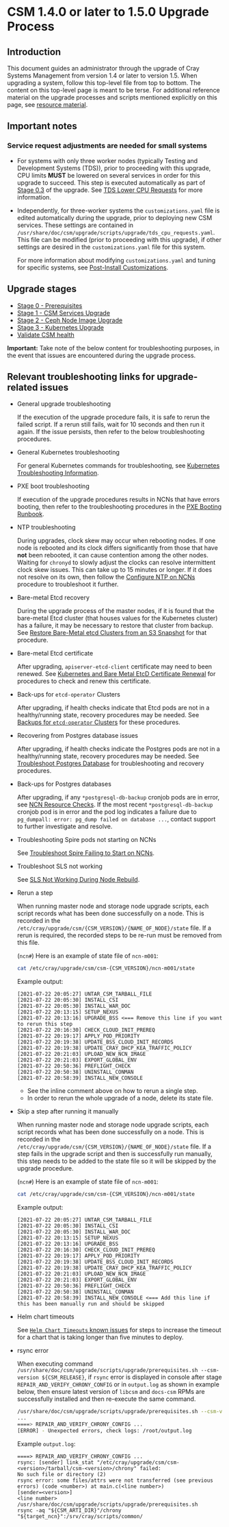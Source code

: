 # CSM 1.4.0 or later to 1.5.0 Upgrade Process

## Introduction

This document guides an administrator through the upgrade of Cray Systems Management from version 1.4 or later to version 1.5. When upgrading a system, follow this top-level file
from top to bottom. The content on this top-level page is meant to be terse. For additional reference material on the upgrade processes and scripts
mentioned explicitly on this page, see [resource material](resource_material/README.md).

## Important notes

### Service request adjustments are needed for small systems

- For systems with only three worker nodes (typically Testing and Development Systems (TDS)), prior to proceeding with this upgrade, CPU limits **MUST** be
  lowered on several services in order for this upgrade to succeed. This step is
  executed automatically as part of [Stage 0.3](Stage_0_Prerequisites.md#stage-0---prerequisites-and-preflight-checks) of the upgrade.
  See [TDS Lower CPU Requests](../operations/kubernetes/TDS_Lower_CPU_Requests.md) for more information.

- Independently, for three-worker systems the `customizations.yaml` file is edited automatically during the upgrade, prior to deploying new CSM services. These
  settings are contained in `/usr/share/doc/csm/upgrade/scripts/upgrade/tds_cpu_requests.yaml`. This file can be modified (prior to proceeding with this
  upgrade), if other settings are desired in the `customizations.yaml` file for this system.

  For more information about modifying `customizations.yaml` and tuning for specific systems, see
  [Post-Install Customizations](../operations/CSM_product_management/Post_Install_Customizations.md).

## Upgrade stages

- [Stage 0 - Prerequisites](Stage_0_Prerequisites.md)
- [Stage 1 - CSM Services Upgrade](Stage_1.md)
- [Stage 2 - Ceph Node Image Upgrade](Stage_2.md)
- [Stage 3 - Kubernetes Upgrade](Stage_3.md)
- [Validate CSM health](../operations/validate_csm_health.md)

**Important:** Take note of the below content for troubleshooting purposes, in the event that issues are encountered during the upgrade process.

## Relevant troubleshooting links for upgrade-related issues

- General upgrade troubleshooting

  If the execution of the upgrade procedure fails, it is safe to rerun the failed script. If a rerun still fails, wait for 10 seconds and then run it again. If the issue persists, then refer to the below troubleshooting procedures.

- General Kubernetes troubleshooting

   For general Kubernetes commands for troubleshooting, see [Kubernetes Troubleshooting Information](../troubleshooting/kubernetes/Kubernetes_Troubleshooting_Information.md).

- PXE boot troubleshooting

   If execution of the upgrade procedures results in NCNs that have errors booting, then refer to the troubleshooting procedures in the
   [PXE Booting Runbook](../troubleshooting/pxe_runbook.md).

- NTP troubleshooting

   During upgrades, clock skew may occur when rebooting nodes. If one node is rebooted and its clock differs significantly from those that have **not** been rebooted, it can
   cause contention among the other nodes. Waiting for `chronyd` to slowly adjust the clocks can resolve intermittent clock skew issues. This can take up to 15 minutes or
   longer. If it does not resolve on its own, then follow the [Configure NTP on NCNs](../operations/node_management/Configure_NTP_on_NCNs.md) procedure to troubleshoot it further.

- Bare-metal Etcd recovery

   During the upgrade process of the master nodes, if it is found that the bare-metal Etcd cluster (that houses values for the Kubernetes cluster) has a failure,
   it may be necessary to restore that cluster from backup. See
   [Restore Bare-Metal etcd Clusters from an S3 Snapshot](../operations/kubernetes/Restore_Bare-Metal_etcd_Clusters_from_an_S3_Snapshot.md) for that procedure.

- Bare-metal Etcd certificate

   After upgrading, `apiserver-etcd-client` certificate may need to been renewed. See [Kubernetes and Bare Metal EtcD Certificate Renewal](../operations/kubernetes/Cert_Renewal_for_Kubernetes_and_Bare_Metal_EtcD.md#renew-etcd-certificate)
   for procedures to check and renew this certificate.

- Back-ups for `etcd-operator` Clusters

   After upgrading, if health checks indicate that Etcd pods are not in a healthy/running state, recovery procedures may be needed. See
   [Backups for `etcd-operator` Clusters](../operations/kubernetes/Backups_for_Etcd_Clusters_Running_in_Kubernetes.md) for these procedures.

- Recovering from Postgres database issues

   After upgrading, if health checks indicate the Postgres pods are not in a healthy/running state, recovery procedures may be needed.
   See [Troubleshoot Postgres Database](../operations/kubernetes/Troubleshoot_Postgres_Database.md) for troubleshooting and recovery procedures.

- Back-ups for Postgres databases

   After upgrading, if any `*postgresql-db-backup` cronjob pods are in error, see [NCN Resource Checks](../troubleshooting/known_issues/ncn_resource_checks.md).
   If the most recent `*postgresql-db-backup` cronjob pod is in error and the pod log indicates a failure
   due to `pg_dumpall: error: pg_dump failed on database ...`, contact support to further investigate and resolve.

- Troubleshooting Spire pods not starting on NCNs

   See [Troubleshoot Spire Failing to Start on NCNs](../operations/spire/Troubleshoot_Spire_Failing_to_Start_on_NCNs.md).

- Troubleshoot SLS not working

    See [SLS Not Working During Node Rebuild](../troubleshooting/known_issues/SLS_Not_Working_During_Node_Rebuild.md).

- Rerun a step

   When running master node and storage node upgrade scripts, each script records what has been done successfully on a node. This is recorded in the
   `/etc/cray/upgrade/csm/{CSM_VERSION}/{NAME_OF_NODE}/state` file.
   If a rerun is required, the recorded steps to be re-run must be removed from this file.

   (`ncn#`) Here is an example of state file of `ncn-m001`:

   ```bash
   cat /etc/cray/upgrade/csm/csm-{CSM_VERSION}/ncn-m001/state
   ```

   Example output:

   ```text
   [2021-07-22 20:05:27] UNTAR_CSM_TARBALL_FILE
   [2021-07-22 20:05:30] INSTALL_CSI
   [2021-07-22 20:05:30] INSTALL_WAR_DOC
   [2021-07-22 20:13:15] SETUP_NEXUS
   [2021-07-22 20:13:16] UPGRADE_BSS <=== Remove this line if you want to rerun this step
   [2021-07-22 20:16:30] CHECK_CLOUD_INIT_PREREQ
   [2021-07-22 20:19:17] APPLY_POD_PRIORITY
   [2021-07-22 20:19:38] UPDATE_BSS_CLOUD_INIT_RECORDS
   [2021-07-22 20:19:38] UPDATE_CRAY_DHCP_KEA_TRAFFIC_POLICY
   [2021-07-22 20:21:03] UPLOAD_NEW_NCN_IMAGE
   [2021-07-22 20:21:03] EXPORT_GLOBAL_ENV
   [2021-07-22 20:50:36] PREFLIGHT_CHECK
   [2021-07-22 20:50:38] UNINSTALL_CONMAN
   [2021-07-22 20:58:39] INSTALL_NEW_CONSOLE
   ```

  - See the inline comment above on how to rerun a single step.
  - In order to rerun the whole upgrade of a node, delete its state file.

- Skip a step after running it manually

   When running master node and storage node upgrade scripts, each script records what has been done successfully on a node. This is recorded in the
   `/etc/cray/upgrade/csm/{CSM_VERSION}/{NAME_OF_NODE}/state` file.
   If a step fails in the upgrade script and then is successfully run manually, this step needs to be added to the state file so it will be skipped by the upgrade procedure.

   (`ncn#`) Here is an example of state file of `ncn-m001`:

   ```bash
   cat /etc/cray/upgrade/csm/csm-{CSM_VERSION}/ncn-m001/state
   ```

   Example output:

   ```text
   [2021-07-22 20:05:27] UNTAR_CSM_TARBALL_FILE
   [2021-07-22 20:05:30] INSTALL_CSI
   [2021-07-22 20:05:30] INSTALL_WAR_DOC
   [2021-07-22 20:13:15] SETUP_NEXUS
   [2021-07-22 20:13:16] UPGRADE_BSS
   [2021-07-22 20:16:30] CHECK_CLOUD_INIT_PREREQ
   [2021-07-22 20:19:17] APPLY_POD_PRIORITY
   [2021-07-22 20:19:38] UPDATE_BSS_CLOUD_INIT_RECORDS
   [2021-07-22 20:19:38] UPDATE_CRAY_DHCP_KEA_TRAFFIC_POLICY
   [2021-07-22 20:21:03] UPLOAD_NEW_NCN_IMAGE
   [2021-07-22 20:21:03] EXPORT_GLOBAL_ENV
   [2021-07-22 20:50:36] PREFLIGHT_CHECK
   [2021-07-22 20:50:38] UNINSTALL_CONMAN
   [2021-07-22 20:58:39] INSTALL_NEW_CONSOLE <=== Add this line if this has been manually run and should be skipped
   ```

- Helm chart timeouts

  See [`Helm Chart Timeouts` known issues](../troubleshooting/known_issues/helm_chart_deploy_timeouts.md) for steps to increase the timeout for a chart that is taking longer than five minutes to deploy.

- rsync error

  When executing command `/usr/share/doc/csm/upgrade/scripts/upgrade/prerequisites.sh --csm-version ${CSM_RELEASE}`, if `rsync` error is displayed in console after stage `REPAIR_AND_VERIFY_CHRONY_CONFIG` or in 
  `output.log` as shown in example below, then ensure latest version of `libcsm` and `docs-csm` RPMs are successfully installed and then re-execute the same command.
  
  ```bash
  /usr/share/doc/csm/upgrade/scripts/upgrade/prerequisites.sh --csm-version ${CSM_RELEASE}
  ...
  ====> REPAIR_AND_VERIFY_CHRONY_CONFIG ...
  [ERROR] - Unexpected errors, check logs: /root/output.log
  ```

  Example `output.log`:

   ```text
   ====> REPAIR_AND_VERIFY_CHRONY_CONFIG ...
   rsync: [sender] link_stat "/etc/cray/upgrade/csm/csm-<version>/tarball/csm-<version>/chrony" failed: 
   No such file or directory (2)
   rsync error: some files/attrs were not transferred (see previous errors) (code <number>) at main.c(<line number>) 
   [sender=<version>]
   <line number> /usr/share/doc/csm/upgrade/scripts/upgrade/prerequisites.sh
   rsync -aq "${CSM_ARTI_DIR}"/chrony "${target_ncn}":/srv/cray/scripts/common/
   ```
